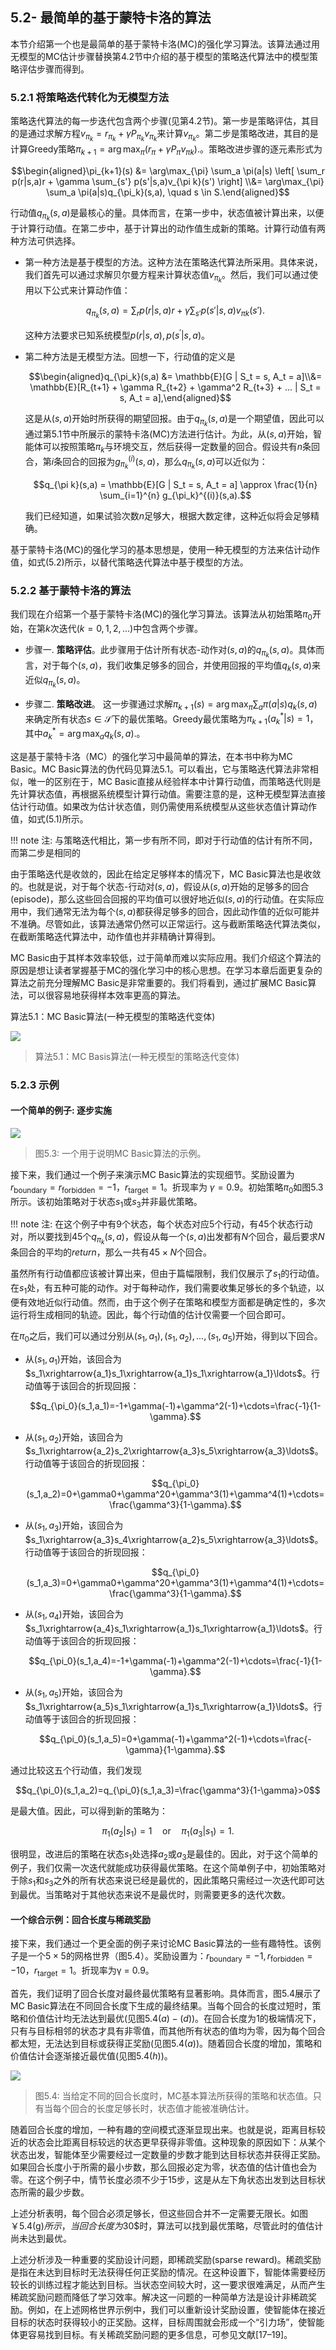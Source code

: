## 5.2- 最简单的基于蒙特卡洛的算法

本节介绍第一个也是最简单的基于蒙特卡洛(MC)的强化学习算法。该算法通过用无模型的MC估计步骤替换第$4.2$节中介绍的基于模型的策略迭代算法中的模型策略评估步骤而得到。

### 5.2.1 将策略迭代转化为无模型方法

策略迭代算法的每一步迭代包含两个步骤(见第$4.2$节)。第一步是策略评估，其目的是通过求解方程$v_{\pi_k} = r_{\pi_k} + \gamma P_{\pi_k}v_{\pi_k}$来计算$v_{\pi_k}$。第二步是策略改进，其目的是计算Greedy策略$\pi_{k+1} = \arg\max_{\pi} \left( r_{\pi} + \gamma P_{\pi} v_{\pi k} \right).$。策略改进步骤的逐元素形式为

$$\begin{aligned}\pi_{k+1}(s) &= \arg\max_{\pi} \sum_a \pi(a|s) \left[ \sum_r p(r|s,a)r + \gamma \sum_{s'} p(s'|s,a)v_{\pi k}(s') \right] \\&= \arg\max_{\pi} \sum_a \pi(a|s)q_{\pi_k}(s,a), \quad s \in S.\end{aligned}$$

行动值$q_{\pi_k}(s,a)$是最核心的量。具体而言，在第一步中，状态值被计算出来，以便于计算行动值。在第二步中，基于计算出的动作值生成新的策略。计算行动值有两种方法可供选择。

- 第一种方法是基于模型的方法。这种方法在策略迭代算法所采用。具体来说，我们首先可以通过求解贝尔曼方程来计算状态值$v_{\pi_k}$。然后，我们可以通过使用以下公式来计算动作值：

    $$q_{\pi_k}(s,a) = \sum_r p(r|s,a)r + \gamma \sum_{s'} p(s'|s,a)v_{\pi k}(s').\tag{5.1}$$
    
    这种方法要求已知系统模型$p(r|s,a), p(s^\prime|s,a)$。

- 第二种方法是无模型方法。回想一下，行动值的定义是
    
    $$\begin{aligned}q_{\pi_k}(s,a) &= \mathbb{E}[G | S_t = s, A_t = a]\\&= \mathbb{E}[R_{t+1} + \gamma R_{t+2} + \gamma^2 R_{t+3} + ... | S_t = s, A_t = a],\end{aligned}$$

    这是从$(s,a)$开始时所获得的期望回报。由于$q_{\pi_k}(s,a)$是一个期望值，因此可以通过第$5.1$节中所展示的蒙特卡洛(MC)方法进行估计。为此，从$(s,a)$开始，智能体可以按照策略$\pi_k$与环境交互，然后获得一定数量的回合。假设共有$n$条回合，第$i$条回合的回报为$g^{(i)}_{\pi_k}(s,a)$，那么$q_{\pi_k}(s,a)$可以近似为：

    $$q_{\pi k}(s,a) = \mathbb{E}[G | S_t = s, A_t = a] \approx \frac{1}{n} \sum_{i=1}^{n} g_{\pi_k}^{(i)}(s,a).$$

    我们已经知道，如果试验次数$n$足够大，根据大数定律，这种近似将会足够精确。

基于蒙特卡洛(MC)的强化学习的基本思想是，使用一种无模型的方法来估计动作值，如式$(5.2)$所示，以替代策略迭代算法中基于模型的方法。

### 5.2.2 基于蒙特卡洛的算法

我们现在介绍第一个基于蒙特卡洛(MC)的强化学习算法。该算法从初始策略$\pi_0$开始，在第$k$次迭代$(k=0,1,2,...)$中包含两个步骤。

- 步骤一. **策略评估**。此步骤用于估计所有状态-动作对$(s,a)$的$q_{\pi_k}(s,a)$。具体而言，对于每个$(s,a)$，我们收集足够多的回合，并使用回报的平均值$q_k(s,a)$来近似$q_{\pi_k}(s, a)$。

- 步骤二. **策略改进**。 这一步骤通过求解$\pi_{k+1}(s)=\arg\max_\pi \sum_a\pi(a|s)q_k(s,a)$来确定所有状态$s\in \mathcal{S}$下的最优策略。Greedy最优策略为$\pi_{k+1}(a_{k}^{*}|s)=1$，其中$a_{k}^{*}=\arg\max_{a}q_{k}(s,a).$。

这是基于蒙特卡洛（MC）的强化学习中最简单的算法，在本书中称为MC Basic。MC Basic算法的伪代码见算法$5.1$。可以看出，它与策略迭代算法非常相似，唯一的区别在于，MC Basic直接从经验样本中计算行动值，而策略迭代则是先计算状态值，再根据系统模型计算行动值。需要注意的是，这种无模型算法直接估计行动值。如果改为估计状态值，则仍需使用系统模型从这些状态值计算动作值，如式(5.1)所示。

!!! note 
    注: 与策略迭代相比，第一步有所不同，即对于行动值的估计有所不同，而第二步是相同的

由于策略迭代是收敛的，因此在给定足够样本的情况下，MC Basic算法也是收敛的。也就是说，对于每个状态-行动对$(s,a)$，假设从$(s,a)$开始的足够多的回合(episode)，那么这些回合回报的平均值可以很好地近似$(s,a)$的行动值。在实际应用中，我们通常无法为每个$(s,a)$都获得足够多的回合，因此动作值的近似可能并不准确。尽管如此，该算法通常仍然可以正常运行。这与截断策略迭代算法类似，在截断策略迭代算法中，动作值也并非精确计算得到。

MC Basic由于其样本效率较低，过于简单而难以实际应用。我们介绍这个算法的原因是想让读者掌握基于MC的强化学习中的核心思想。在学习本章后面更复杂的算法之前充分理解MC Basic是非常重要的。我们将看到，通过扩展MC Basic算法，可以很容易地获得样本效率更高的算法。

算法5.1：MC Basic算法(一种无模型的策略迭代变体)

 ![](../img/05/4.png)
 > 算法$5.1$：MC Basis算法(一种无模型的策略迭代变体)

### 5.2.3 示例

#### 一个简单的例子: 逐步实施

 ![](../img/05/2.png)
 > 图$5.3$: 一个用于说明MC Basic算法的示例。

接下来，我们通过一个例子来演示MC Basic算法的实现细节。奖励设置为 $r_\text{boundary} = r_\text{forbidden} = −1，r_\text{target} = 1$。折现率为 $\gamma = 0.9$。初始策略$\pi_0$如图$5.3$所示。该初始策略对于状态$s_1$或$s_3$并非最优策略。

!!! note 
    注: 在这个例子中有$9$个状态，每个状态对应$5$个行动，有$45$个状态行动对，所以要找到$45$个$q_{\pi_k} (s,a)$，假设从每一个$(s,a)$出发都有$N$个回合，最后要求$N$条回合的平均的$return$，那么一共有$45\times N$个回合。

虽然所有行动值都应该被计算出来，但由于篇幅限制，我们仅展示了$s_1$的行动值。在$s_1$处，有五种可能的动作。对于每种动作，我们需要收集足够长的多个轨迹，以便有效地近似行动值。然而，由于这个例子在策略和模型方面都是确定性的，多次运行将生成相同的轨迹。因此，每个行动值的估计仅需要一个回合即可。

在$\pi_0$之后，我们可以通过分别从$(s_1, a_1),(s_1,a_2),...,(s_1,a_5)$开始，得到以下回合。

- 从$(s_1,a_1)$开始，该回合为$s_1\xrightarrow{a_1}s_1\xrightarrow{a_1}s_1\xrightarrow{a_1}\ldots$。行动值等于该回合的折现回报：

    $$q_{\pi_0}(s_1,a_1)=-1+\gamma(-1)+\gamma^2(-1)+\cdots=\frac{-1}{1-\gamma}.$$

- 从$(s_1,a_2)$开始，该回合为$s_1\xrightarrow{a_2}s_2\xrightarrow{a_3}s_5\xrightarrow{a_3}\ldots$。行动值等于该回合的折现回报：

    $$q_{\pi_0}(s_1,a_2)=0+\gamma0+\gamma^20+\gamma^3(1)+\gamma^4(1)+\cdots=\frac{\gamma^3}{1-\gamma}.$$

- 从$(s_1,a_3)$开始，该回合为$s_1\xrightarrow{a_3}s_4\xrightarrow{a_2}s_5\xrightarrow{a_3}\ldots$。行动值等于该回合的折现回报：

    $$q_{\pi_0}(s_1,a_3)=0+\gamma0+\gamma^20+\gamma^3(1)+\gamma^4(1)+\cdots=\frac{\gamma^3}{1-\gamma}.$$

- 从$(s_1,a_4)$开始，该回合为$s_1\xrightarrow{a_4}s_1\xrightarrow{a_1}s_1\xrightarrow{a_1}\ldots$。行动值等于该回合的折现回报：

    $$q_{\pi_0}(s_1,a_4)=-1+\gamma(-1)+\gamma^2(-1)+\cdots=\frac{-1}{1-\gamma}.$$

- 从$(s_1,a_5)$开始，该回合为$s_1\xrightarrow{a_5}s_1\xrightarrow{a_1}s_1\xrightarrow{a_1}\ldots$。行动值等于该回合的折现回报：

    $$q_{\pi_0}(s_1,a_5)=0+\gamma(-1)+\gamma^2(-1)+\cdots=\frac{-\gamma}{1-\gamma}.$$

通过比较这五个行动值，我们发现

$$q_{\pi_0}(s_1,a_2)=q_{\pi_0}(s_1,a_3)=\frac{\gamma^3}{1-\gamma}>0$$

是最大值。因此，可以得到新的策略为：

$$\pi_1(a_2|s_1)=1\quad\mathrm{or}\quad\pi_1(a_3|s_1)=1.$$

很明显，改进后的策略在状态$s_1$处选择$a_2$或$a_3$是最佳的。因此，对于这个简单的例子，我们仅需一次迭代就能成功获得最优策略。在这个简单例子中，初始策略对于除$s_1$和$s_3$之外的所有状态来说已经是最优的，因此策略只需经过一次迭代即可达到最优。当策略对于其他状态来说不是最优时，则需要更多的迭代次数。

#### 一个综合示例：回合长度与稀疏奖励

接下来，我们通过一个更全面的例子来讨论MC Basic算法的一些有趣特性。该例子是一个$5\times5$的网格世界（图5.4）。奖励设置为：$r_\text{boundary} = −1,r_\text{forbidden} = −10，r_\text{target} = 1$。折现率为γ = 0.9。

首先，我们证明了回合长度对最终最优策略有显著影响。具体而言，图$5.4$展示了MC Basic算法在不同回合长度下生成的最终结果。当每个回合的长度过短时，策略和价值估计均无法达到最优(见图$5.4(a)-(d)$)。在回合长度为$1$的极端情况下，只有与目标相邻的状态才具有非零值，而其他所有状态的值均为零，因为每个回合都太短，无法达到目标或获得正奖励(见图$5.4(a)$)。随着回合长度的增加，策略和价值估计会逐渐接近最优值(见图$5.4(h)$)。

 ![](../img/05/3.png)
 > 图$5.4$: 当给定不同的回合长度时，MC基本算法所获得的策略和状态值。只有当每个回合的长度足够长时，状态值才能被准确估计。

随着回合长度的增加，一种有趣的空间模式逐渐显现出来。也就是说，距离目标较近的状态会比距离目标较远的状态更早获得非零值。这种现象的原因如下：从某个状态出发，智能体至少需要经过一定数量的步数才能到达目标状态并获得正奖励。如果回合长度小于所需的最小步数，那么回报必定为零，状态值的估计值也会为零。在这个例子中，情节长度必须不少于$15$步，这是从左下角状态出发到达目标状态所需的最少步数。

上述分析表明，每个回合必须足够长，但这些回合并不一定需要无限长。如图￥5.4(g)$所示，当回合长度为$30$时，算法可以找到最优策略，尽管此时的值估计尚未达到最优。

上述分析涉及一种重要的奖励设计问题，即稀疏奖励(sparse reward)。稀疏奖励是指在未达到目标时无法获得任何正奖励的情况。在这种设置下，智能体需要经历较长的训练过程才能达到目标。当状态空间较大时，这一要求很难满足，从而产生稀疏奖励问题而降低了学习效率。解决这一问题的一种简单方法是设计非稀疏奖励。例如，在上述网格世界示例中，我们可以重新设计奖励设置，使智能体在接近目标的状态时获得较小的正奖励。这样，目标周围就会形成一个“引力场”，使智能体更容易找到目标。有关稀疏奖励问题的更多信息，可参见文献[17–19]。

